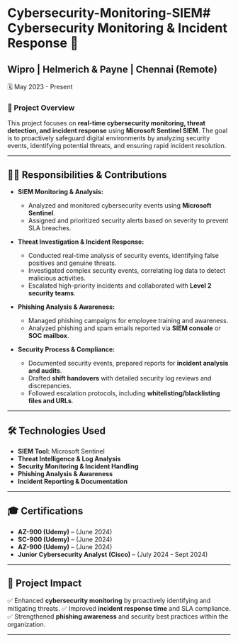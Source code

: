 # Cybersecurity-Monitoring-SIEM# Cybersecurity Monitoring & Incident Response 🚀

## Wipro | Helmerich & Payne | Chennai (Remote)
🗓️ May 2023 - Present

### 🔹 Project Overview
This project focuses on **real-time cybersecurity monitoring, threat detection, and incident response** using **Microsoft Sentinel SIEM**. The goal is to proactively safeguard digital environments by analyzing security events, identifying potential threats, and ensuring rapid incident resolution.

---

## 👨‍💻 Responsibilities & Contributions
- **SIEM Monitoring & Analysis:**
  - Analyzed and monitored cybersecurity events using **Microsoft Sentinel**.
  - Assigned and prioritized security alerts based on severity to prevent SLA breaches.
  
- **Threat Investigation & Incident Response:**
  - Conducted real-time analysis of security events, identifying false positives and genuine threats.
  - Investigated complex security events, correlating log data to detect malicious activities.
  - Escalated high-priority incidents and collaborated with **Level 2 security teams**.
  
- **Phishing Analysis & Awareness:**
  - Managed phishing campaigns for employee training and awareness.
  - Analyzed phishing and spam emails reported via **SIEM console** or **SOC mailbox**.
  
- **Security Process & Compliance:**
  - Documented security events, prepared reports for **incident analysis and audits**.
  - Drafted **shift handovers** with detailed security log reviews and discrepancies.
  - Followed escalation protocols, including **whitelisting/blacklisting files and URLs**.

---

## 🛠️ Technologies Used
- **SIEM Tool:** Microsoft Sentinel
- **Threat Intelligence & Log Analysis**
- **Security Monitoring & Incident Handling**
- **Phishing Analysis & Awareness**
- **Incident Reporting & Documentation**

---

## 🎓 Certifications
- **AZ-900 (Udemy)** – (June 2024)
- **SC-900 (Udemy)** – (June 2024)
- **AZ-900 (Udemy)** – (June 2024)
- **Junior Cybersecurity Analyst (Cisco)** – (July 2024 - Sept 2024)

---

## 📌 Project Impact
✅ Enhanced **cybersecurity monitoring** by proactively identifying and mitigating threats.
✅ Improved **incident response time** and SLA compliance.
✅ Strengthened **phishing awareness** and security best practices within the organization.

---


